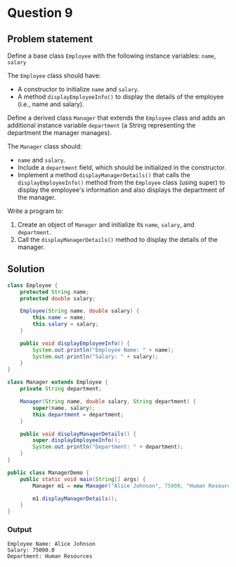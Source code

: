 # Question 9
## Problem statement
Define a base class `Employee` with the following instance variables: `name`, `salary`

The `Employee` class should have: 
- A constructor to initialize `name` and `salary`. 
- A method `displayEmployeeInfo()` to display the details of the employee (i.e., name and salary).

Define a derived class `Manager` that extends the `Employee` class and adds an additional instance variable `department` (a String representing the department the manager manages). 

The `Manager` class should: 
- `name` and `salary`. 
- Include a `department` field, which should be initialized in the constructor. 
- Implement a method `displayManagerDetails()` that calls the `displayEmployeeInfo()` method from the `Employee` class (using super) to display the employee's information and also displays the department of the manager. 

Write a program to: 
1. Create an object of `Manager` and initialize its `name`, `salary`, and `department`. 
2. Call the `displayManagerDetails()` method to display the details of the manager. 

## Solution
```java
class Employee {
    protected String name;
    protected double salary;

    Employee(String name, double salary) {
        this.name = name;
        this.salary = salary;
    }

    public void displayEmployeeInfo() {
        System.out.println("Employee Name: " + name);
        System.out.println("Salary: " + salary);
    }
}

class Manager extends Employee {
    private String department;

    Manager(String name, double salary, String department) {
        super(name, salary); 
        this.department = department;
    }

    public void displayManagerDetails() {
        super.displayEmployeeInfo();
        System.out.println("Department: " + department);
    }
}

public class ManagerDemo {
    public static void main(String[] args) {
        Manager m1 = new Manager("Alice Johnson", 75000, "Human Resources");

        m1.displayManagerDetails();
    }
}

```

### Output
```
Employee Name: Alice Johnson
Salary: 75000.0
Department: Human Resources
```